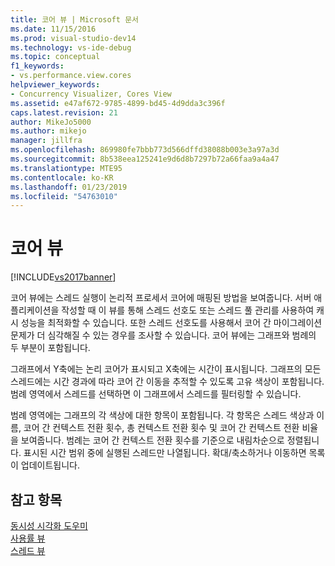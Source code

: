```yaml
---
title: 코어 뷰 | Microsoft 문서
ms.date: 11/15/2016
ms.prod: visual-studio-dev14
ms.technology: vs-ide-debug
ms.topic: conceptual
f1_keywords:
- vs.performance.view.cores
helpviewer_keywords:
- Concurrency Visualizer, Cores View
ms.assetid: e47af672-9785-4899-bd45-4d9dda3c396f
caps.latest.revision: 21
author: MikeJo5000
ms.author: mikejo
manager: jillfra
ms.openlocfilehash: 869980fe7bbb773d566dffd38088b003e3a97a3d
ms.sourcegitcommit: 8b538eea125241e9d6d8b7297b72a66faa9a4a47
ms.translationtype: MTE95
ms.contentlocale: ko-KR
ms.lasthandoff: 01/23/2019
ms.locfileid: "54763010"
---
```

# <a name="cores-view"></a>코어 뷰
[!INCLUDE[vs2017banner](../includes/vs2017banner.md)]

코어 뷰에는 스레드 실행이 논리적 프로세서 코어에 매핑된 방법을 보여줍니다. 서버 애플리케이션을 작성할 때 이 뷰를 통해 스레드 선호도 또는 스레드 풀 관리를 사용하여 캐시 성능을 최적화할 수 있습니다. 또한 스레드 선호도를 사용해서 코어 간 마이그레이션 문제가 더 심각해질 수 있는 경우를 조사할 수 있습니다. 코어 뷰에는 그래프와 범례의 두 부분이 포함됩니다.  
  
 그래프에서 Y축에는 논리 코어가 표시되고 X축에는 시간이 표시됩니다. 그래프의 모든 스레드에는 시간 경과에 따라 코어 간 이동을 추적할 수 있도록 고유 색상이 포함됩니다. 범례 영역에서 스레드를 선택하면 이 그래프에서 스레드를 필터링할 수 있습니다.  
  
 범례 영역에는 그래프의 각 색상에 대한 항목이 포함됩니다. 각 항목은 스레드 색상과 이름, 코어 간 컨텍스트 전환 횟수, 총 컨텍스트 전환 횟수 및 코어 간 컨텍스트 전환 비율을 보여줍니다. 범례는 코어 간 컨텍스트 전환 횟수를 기준으로 내림차순으로 정렬됩니다. 표시된 시간 범위 중에 실행된 스레드만 나열됩니다.  확대/축소하거나 이동하면 목록이 업데이트됩니다.  
  
## <a name="see-also"></a>참고 항목  
 [동시성 시각화 도우미](../profiling/concurrency-visualizer.md)   
 [사용률 뷰](../profiling/utilization-view.md)   
 [스레드 뷰](../profiling/threads-view-parallel-performance.md)
